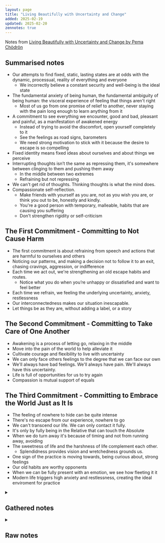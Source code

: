 ```yaml
---
layout: page
title: "Living Beautifully with Uncertainty and Change"
added: 2025-02-19
updated: 2025-02-20
zennotes: true
---
```


Notes from [Living Beautifully with Uncertainty and Change by Pema Chödrön](https://www.goodreads.com/book/show/13414918-living-beautifully-with-uncertainty-and-change)

## Summarised notes

- Our attempts to find fixed, static, lasting states are at odds with the dynamic, processual, reality of everything and everyone
    - We incorrectly believe a constant security and well-being is the ideal state
- The fundamental anxiety of being human, the fundamental ambiguity of being human: the visceral experience of feeling that things aren't right
    - Most of us go from one promise of relief to another, never staying with the pain long enough to learn anything from it
- A commitment to see everything we encounter, good and bad, pleasant and painful, as a manifestation of awakened energy
    - Instead of trying to avoid the discomfort, open yourself completely to it
    - See the feelings as road signs, barometers
    - We need strong motivation to stick with it because the desire to escape is so compelling
- Fixed identity means fixed ideas about ourselves and about things we perceive
- Interrupting thoughts isn’t the same as repressing them, it's somewhere between clinging to them and pushing them away
    - In the middle between two extremes
    - Refraining but not repressing
- We can't get rid of thoughts. Thinking thoughts is what the mind does.
- Compassionate self-reflection.
    - Make friends with yourself as you are, not as you wish you are, or think you out to be, honestly and kindly.
    - You're a good person with temporary, malleable, habits that are causing you suffering
    - Don't strengthen rigidity or self-criticism

## The First Commitment - Committing to Not Cause Harm

- The first commitment is about refraining from speech and actions that are harmful to ourselves and others
- Noticing our patterns, and making a decision not to follow it to an exit, chasing cravings, aggression, or indifference
- Each time we act out, we're strengthening an old escape habits and routes.
    - Notice what you do when you’re unhappy or dissatisfied and want to feel better
- Each time we refrain, we feeling the underlying uncertainty, anxiety, restlessness
- Our interconnectedness makes our situation inescapable.
- Let things be as they are, without adding a label, or a story

## The Second Commitment - Committing to Take Care of One Another

- Awakening is a process of letting go, relaxing in the middle
- Move into the pain of the world to help alleviate it
- Cultivate courage and flexibility to live with uncertainty
- We can only face others feelings to the degree that we can face our own
- We'll always have bad feelings. We'll always have pain. We'll always have this uncertainty.
- Life is full of opportunities for us to try again
- Compassion is mutual support of equals

## The Third Commitment - Committing to Embrace the World Just as It Is

- The feeling of nowhere to hide can be quite intense
- There's no escape from our experience, nowhere to go
- We can't transcend our life. We can only contact it fully.
- It's only by fully being in the Relative that can touch the Absolute
- When we do turn away it's because of timing and not from running away, avoiding
- The sweetness of life and the harshness of life complement each other.
    - Splendidness provides vision and wretchedness grounds us.
- One sign of the practice is moving towards, being curious about, strong feelings
- Our old habits are worthy opponents
- When we can be fully present with an emotion, we see how fleeting it it
- Modern life triggers high anxiety and restlessness, creating the ideal enviroment for practice

<details>
<summary>
    <h2>Gathered notes</h2>
</summary>
<div markdown="1">
- Our attempts to find lasting pleasure, lasting security, are at odds with the fact that we’re part of a dynamic system in which everything and everyone is in process.
- the fundamental anxiety of being human
- a commitment to see everything we encounter, good and bad, pleasant and painful, as a manifestation of awakened energy.
- Under the illusion that experiencing constant security and well-being is the ideal state, we do all sorts of things to try to achieve it.
- This discomfort, this sense of being triggered because things are not “right,” because we want them to last longer or to go away, is the felt experience, the visceral experience of the fundamental ambiguity of being human.
- Instead of trying to avoid the discomfort, you open yourself completely to it
- Ego or fixed identity doesn’t just mean we have a fixed idea about ourselves. It also means that we have a fixed idea about everything we perceive
- instead of thinking of these feelings as bad, we could think of them as road signs or barometers that tell us we’re in touch with groundlessness
- interrupting thoughts isn’t the same as repressing them
- Interrupting thoughts is somewhere between clinging to them and pushing them away
- Thoughts always come back. That’s the nature of mind
- Getting rid of thought altogether. That would be impossible
- Continuing to recycle the old story line is a way of avoiding fundamental ambiguity
- make friends with yourself—to be honest with yourself and kind

### The First Commitment - Committing to Not Cause Harm

- this commitment protects us from falling into or chasing after unnecessary cravings, unnecessary aggression, and unnecessary indifference
- The first commitment supports us in not escaping into our old patterns—in seeing very clearly that we’re about to exit, then making a conscious decision not to do it.
- The first commitment is about refraining from speech and actions that are harmful to ourselves and others
- following the precepts gives us space to examine every nuance of the urge to express ourselves negatively and then, while fully acknowledging our feelings
- It’s important, however, to refrain in a spirit of compassionate self-reflection.
- good person with temporary, malleable habits that are causing you a lot of suffering
- Each time we don’t refrain but speak or act out instead, we’re strengthening old habits. when we refrain, we’re allowing ourselves to feel the underlying uncertainty—that edgy, restless energy—without trying to escape
- allowing us to see clearly what our escape routes are and enabling us not to take them
- we’re either speaking or acting in order to escape, or we’re not.
- Do this with the intention that it will put you in touch with the underlying anxiety or uncertainty that you’ve been avoiding.
- Our situation is inescapable because of our interconnectedness with all things.
- let it be there just as it is, without labeling it good or bad, without telling yourself you should or shouldn’t be feeling that way
- It’s important to have a kind attitude as we meditate, to train in making friends with ourselves rather than strengthening rigidity and self-criticism
- I can’t overestimate the importance of accepting ourselves exactly as we are right now, not as we wish we were or think we ought to be
- The first commitment allows us to slow down enough to become very intimate with how we feel when we’re pushed to the limit, very intimate with the urge to strike out or withdraw, become a bully or go numb.
- Neither repressing nor rejecting, we stay in the middle between the two extremes
- become a true friend to yourself just as you are, with both your laziness and your bravery. There is no step more important than this.
- contemplate what you do when you’re unhappy or dissatisfied and want to feel better
- Refraining but not repressing

### The Second Commitment - Committing to Take Care of One Another

- Awakening is not a process of building ourselves up but a process of letting go. It’s a process of relaxing in the middle
- we vow to move consciously into the pain of the world in order to help alleviate it.
- we cultivate the courage and flexibility to live with uncertainty—with the shaky, tender feeling of anxiety, of nothing to hold on to
- It is only to the degree that we become willing to face our own feelings that we can really help others
- It’s not that we won’t ever experience those feelings again
- the bravery to face the fact that we never know for sure what will really benefit and what, in fact, will only make matters worse.
- We probably learn more from our mistakes than from our successes
- That’s not to say there won’t be pain involved.
- fundamental uncertainty
- Life is full of opportunities for us to try again.
- Compassion is not a matter of pity or the strong helping the weak; it’s a relationship between equals, one of mutual support

### The Third Commitment - Committing to Embrace the World Just as It Is

- The feeling of nowhere to hide can be quite intense
- There is no way to get away from our experience, nowhere to go other than right where we are
- This is a commitment to not reject anything.
- You haven’t transcended the ordinary details of your life. Quite the opposite. You’ve finally contacted them 100 percent
- It’s only by fully touching our relative experience that we discover the fresh, timeless, ultimate nature of our world.
- The path to unshakable well-being lies in being completely present and open to all sights, all sounds, all thoughts—never withdrawing, never hiding, never needing to jazz them up or tone them down
at bottom, those opinions are merely our efforts to escape the underlying uneasiness of being human, the uneasiness of feeling like we can’t get ground under our feet.
- the fundamental ambiguity of being human
- when we do turn away, it’s based on being able to discriminate between turning away because we know we can’t handle something at the moment and turning away because we don’t want to feel what we’re feeling, don’t want to feel our vulnerability
- the sweetness of life and the harshness of life complement each other. Splendidness provides vision, and wretchedness grounds us
- It’s built into our DNA that when things are unpleasant and fearful, we look for the nearest exit
- most of us spend our entire life going from one promise of relief to another, never staying with the pain long enough to learn anything from it.
- One sign that you’ve already started charnel-ground practice, whether you realize it or not, is if you perk up when strong feelings come along and then, instead of trying to get rid of them, you move toward them and get curious
- If we’re doing this practice in earnest, the emotions and habitual patterns we’re working with can hit us with such force that it takes everything in us not to run.
- Our old habits are worthy opponents
- We need strong motivation to stick with it because the desire to escape is so compelling.
- When we can be present with an emotion without any distractions, we find out very quickly how insubstantial, how fleeting it is.
- We feel an emotion and it threatens to take us over, but if we stay open to it and look directly at it, it either disappears altogether or morphs into something else
- Only by completely, directly touching the reality of what’s going on inside us can we embrace the bitterness, the ruggedness, the fundamental groundlessness of life as readily as we embrace the sweetness
- The intensity of life nowadays is triggering high levels of anxiety and inner unrest, creating the ideal environment for charnel-ground practice
</div>
</details>

<details>

<br />

<summary>
    <h2>Raw notes</h2>
</summary>
<div markdown="1">

## Raw notes

- loosely based on traditional Buddhist material pertaining to what are called the Three Vows: the Pratimoksha Vow, the Bodhisattva Vow, and the Samaya Vow
- May this admittedly unconventional approach to a traditional subject be helpful and encouraging to all who read this book

### Introduction

#### 1 The Fundamental Ambiguity of Being Human

- Life is like stepping into a boat that is about to sail out to sea and sink. — SHUNRYU SUZUKI ROSHI
- **Our attempts to find lasting pleasure, lasting security, are at odds with the fact that we’re part of a dynamic system in which everything and everyone is in process.** So this is where we find ourselves: right in the middle of a dilemma
- Chögyam Trungpa, used to talk about **the fundamental anxiety of being human**
- Samaya Vow. It is **a commitment to see everything we encounter, good and bad, pleasant and painful, as a manifestation of awakened energy.**
- **Under the illusion that experiencing constant security and well-being is the ideal state, we do all sorts of things to try to achieve it.**
- That’s what it means to be in denial: you can’t hear anything that doesn’t fit into your fixed identity
- In Buddhism we call the notion of a fixed identity “ego clinging.” It’s how we try to put solid ground under our feet in an ever-shifting world.
- you feel as if your whole world is crumbling. But actually it’s your fixed identity that’s crumbling
- Once we have the fixed idea “this is me,” then we see everything as a threat or a promise
- **This discomfort, this sense of being triggered because things are not “right,” because we want them to last longer or to go away, is the felt experience, the visceral experience of the fundamental ambiguity of being human.**
- **Instead of trying to avoid the discomfort, you open yourself completely to it**
- If we can get in touch with the sensation as sensation and open ourselves to it without labelling it good or bad, then even when we feel the urge to draw back, we can stay present and move forward into the feeling.
- **Ego or fixed identity doesn’t just mean we have a fixed idea about ourselves. It also means that we have a fixed idea about everything we perceive**

#### 2 Life without the Story Line

- **instead of thinking of these feelings as bad, we could think of them as road signs or barometers that tell us we’re in touch with groundlessness**
- When you practice staying present, one thing you’ll quickly discover is how persistent the story line is
- It isn’t the current story line that’s the root of our pain; it’s our propensity to be bothered in the first place.
- **interrupting thoughts isn’t the same as repressing them**
- we don’t want to keep chasing after the thoughts and getting hooked by them
- **Interrupting thoughts is somewhere between clinging to them and pushing them away**
- **thoughts always come back. That’s the nature of mind**
- The practice is to train in not following the thoughts, not in **getting rid of thought altogether. That would be impossible**
- Chögyam Trungpa had an image for our tendency to obscure the openness of our being; he called it “putting makeup on space"
- when you revisit the memory of something distressing over and over, rehashing what happened and obsessing on the story line, it becomes part of your static identity
- **Continuing to recycle the old story line is a way of avoiding fundamental ambiguity**
- Be fully present. Feel your heart. And engage the next moment without an agenda.
- Underlying them all is the basic instruction to **make friends with yourself—to be honest with yourself and kind**

### The First Commitment - Committing to Not Cause Harm

#### 3 Laying the Foundation

- For us, however, taking a vow—making a commitment—allows us to not act reflexively when we have an urge
- **this commitment protects us from falling into or chasing after unnecessary cravings, unnecessary aggression, and unnecessary indifference**
- **The first commitment supports us in not escaping into our old patterns—in seeing very clearly that we’re about to exit, then making a conscious decision not to do it.**
- It liberates us by making us far more aware of what we’re feeling, so that whenever the urge to lie or slander or take something that isn’t given to us comes up—whenever we have the urge to act out our desires or aggression, or escape in any form—we refrain.
- **The first commitment is about refraining from speech and actions that are harmful to ourselves and others**
- **following the precepts gives us space to examine every nuance of the urge to express ourselves negatively and then, while fully acknowledging our feelings**, make the choice to not do anything that would cause harm.
- **It’s important, however, to refrain in a spirit of compassionate self-reflection.**
- when we’re not confounded by our emotions, we know what will help and what will hurt
- **good person with temporary, malleable habits that are causing you a lot of suffering**
- You rejoice when you’re able to acknowledge that you’re caught in an old pattern and when you catch yourself before you speak or act out
- **Each time we don’t refrain but speak or act out instead, we’re strengthening old habits. when we refrain, we’re allowing ourselves to feel the underlying uncertainty—that edgy, restless energy—without trying to escape**
- The first commitment works with the causes of suffering and brings about the cessation of suffering by **allowing us to see clearly what our escape routes are and enabling us not to take them**
- The Three Commitments aren’t moralistic—they have nothing to do with being a “good girl” or a “good boy.” They’re about opening ourselves to a vaster perspective and changing at the core
- At bottom, the commitment is very simple: **we’re either speaking or acting in order to escape, or we’re not.**
    - Note: SB: i am really starting to feel the No Escape thing in my practice
- It takes patience and an understanding of how we’re hurting ourselves not to continue taking the same old escape route of speaking or acting out.
- Precepts
    1. ON PROTECTING LIFE
    2. ON RESPECTING WHAT BELONGS TO OTHERS
        - The wording of the five precepts as set out below is loosely based on a version by the Vietnamese Zen master Thich Nhat Hanh.
    3. ON NOT HARMING OTHERS WITH OUR SEXUAL ENERGY
    4. ON MINDFUL SPEECH
    5. ON PROTECTING THE BODY AND MIND
- inner renunciation exercise:
    - Notice how you feel: What does it feel like in the body to have these cravings or aggressive urges?
    - Notice your thinking: What sort of thoughts do these feelings give birth to?
    - Notice your actions: How do you treat yourself and other people when you feel this way?
- practice of renouncing one thing:
    - For one day (or one day a week), refrain from something you habitually do to run away, to escape. Pick something concrete, such as overeating or excessive sleeping or overworking or spending too much time texting or checking e-mails. Make a commitment to yourself to gently and compassionately work with refraining from this habit for this one day. Really commit to it. **Do this with the intention that it will put you in touch with the underlying anxiety or uncertainty that you’ve been avoiding.** Do it and see what you discover.
- Instead of letting our regrets drag us down, we can use them to spur us on to not repeat harmful acts but to learn from them how to be wiser in the future. We are fundamentally good, not fundamentally flawed, and we can trust this.
- **Our situation is inescapable because of our interconnectedness with all things.** What makes the difference is our intention to not harm

#### 4 Be Fully Present, Feel Your Heart, and Leap

- it is a way to claim your courage, your kindness, your strength
- **let it be there just as it is, without labeling it good or bad, without telling yourself you should or shouldn’t be feeling that way**
- To reduce strain on your back, it’s best to make sure that your knees are not higher than your hips
- Chögyam Trungpa’s instruction was “open front, strong back.”
- **It’s important to have a kind attitude as we meditate, to train in making friends with ourselves rather than strengthening rigidity and self-criticism**
- Chögyam Trungpa taught instead to drop all labels that characterize thoughts as virtuous or unvirtuous and simply label thoughts “thinking.” That’s just what it is, thinking—no more, no less.
- **I can’t overestimate the importance of accepting ourselves exactly as we are right now, not as we wish we were or think we ought to be**

#### 5 Staying in the Middle

- **The first commitment allows us to slow down enough to become very intimate with how we feel when we’re pushed to the limit, very intimate with the urge to strike out or withdraw, become a bully or go numb.**
- As a way of working with our aggressive tendencies, Dzigar Kongtrül teaches the nonviolent practice of simmering. He says that rather than “boil in our aggression like a piece of meat cooking in a soup,” we simmer in it
- **Neither repressing nor rejecting, we stay in the middle between the two extremes**
- **become a true friend to yourself just as you are, with both your laziness and your bravery. There is no step more important than this.**
- **contemplate what you do when you’re unhappy or dissatisfied and want to feel better**
    - Then ask yourself: Does it work? Has it ever worked? Does it soothe the pain? Does it escalate the pain? If you’re really honest, you’ll come up with some pretty interesting observations.
- Whenever you realize you’re caught, right then, right on the spot, with kindness for yourself, you can acknowledge that you’re hooked. 
- we continually overreact when it’s hardly a life-or-death matter
- **Refraining but not repressing**
- The truth is that we’re always in some kind of in-between state, always in process. We never fully arrive

### The Second Commitment - Committing to Take Care of One Another

- **Awakening is not a process of building ourselves up but a process of letting go. It’s a process of relaxing in the middle**

#### 6 Beyond Our Comfort Zone

- COMPASSION IS THREATENING to the ego
- the uncomfortable territory of "life not on my terms"
- The second commitment builds on this foundation: **we vow to move consciously into the pain of the world in order to help alleviate it.**
- As warriors in training, **we cultivate the courage and flexibility to live with uncertainty—with the shaky, tender feeling of anxiety, of nothing to hold on to**—and to dedicate our lives to making ourselves available to every person, in every situation.
- **It is only to the degree that we become willing to face our own feelings that we can really help others**
- we make a commitment that for the rest of our lives, we’ll train in freeing ourselves from the tyranny of our own reactivity, our own survival mechanisms, our own propensities to be hooked.
- **It’s not that we won’t ever experience those feelings again**
- Another way we break the vow is through self-denigration—believing our own faults are intrinsic and impossible to remove
- the second commitment requires bravery—the bravery to do whatever we think will bring the greatest benefit, **the bravery to face the fact that we never know for sure what will really benefit and what, in fact, will only make matters worse.**
- showing up right on time to keep you honest. It’s the troublemakers in your life who cause you to see that you’ve shut down, that you’ve armoured yourself, that you’ve hidden your head in the sand
- an ongoing training in loving-kindness and compassion. One way to do this is to continually ask ourselves: How can I be of service?
- the warrior learns a lot by failing. **We probably learn more from our mistakes than from our successes**
- As warriors in training we do our best to hold the person in our heart without any hypocrisy.
- The aspiration of the warrior is to not close down ever—even when a personal relationship falters. **That’s not to say there won’t be pain involved.** The ending of a previously close relationship throws us right into the midst of **fundamental uncertainty**—and that definitely hurts. We’ve met our edge.
- we can’t make a single label stick. We can’t ever conclude definitively what someone is like, because the data is always changing

#### 7 Breathing In Pain, Breathing Out Relief

- tonglen - we breathe in the things we usually try to avoid, such as our sadness and anger, and we send out the things we usually cling to, such as our happiness and good health
- This is an exceedingly counterhabitual practice. It helps us overcome our fear of suffering and tap into the compassion that’s inherent in us all.
- Caring about people when they’re scared or sad or angry or arrogant can be a challenge; it confronts us with our own pain and fear, with the places where we’re stuck
- Instead of withdrawing into ourselves, we can use the grittiness, the harshness of the human condition as a way to rouse our natural ability to love, to care, to understand our interconnectedness
- Tonglen is especially useful when we get into a conflict with someone and feel our own pain and confusion rising
- We come to see pain as something that can transform us, not as something to escape at any cost.
- **Life is full of opportunities for us to try again.**
- **Compassion is not a matter of pity or the strong helping the weak; it’s a relationship between equals, one of mutual support**

#### 8 The Catalyst for Compassion

- Our challenge is to train in smiling at groundlessness, smiling at fear
- The way to work with it is to drop the story line and not pull back or buy into the idea, “This isn’t okay,” but instead to smile
- When you can smile at fear, there’s a shift: what you usually try to escape from becomes a vehicle for awakening you to your fundamental, primordial goodness, for awakening you to clear-mindedness, to a caring that holds nothing back.
- my pain will become the stepping-stone for understanding the pain of others. Rather than our own suffering making us more self-absorbed, it becomes the means by which we genuinely open to others’ suffering.
- the practice gives meaning to your suffering. Your attitude shifts.

### The Third Commitment - Committing to Embrace the World Just as It Is

#### 9 Nowhere to Hide

- **The feeling of nowhere to hide can be quite intense**
- **There is no way to get away from our experience, nowhere to go other than right where we are**
- **This is a commitment to not reject anything.**
- The attitude of the third commitment is that we live in a world that is intrinsically good, intrinsically awake, and our path is to realize this. Simply put, the practice at this stage is to turn toward your experience, all of it, and never turn away.
- **You haven’t transcended the ordinary details of your life. Quite the opposite. You’ve finally contacted them 100 percent**
- discovering basic goodness—discovering the awakeness, the is-ness, the nowness of things—doesn’t happen by transcending ordinary reality. It comes from appreciating simple experiences free of story line
- **It’s only by fully touching our relative experience that we discover the fresh, timeless, ultimate nature of our world.**
- Emptiness is not a void, a blank space where nothing is happening
- awakened energy manifesting, just as it is. It’s possible to see it without a story line.
- whatever occurs is the manifestation of emptiness, the manifestation of enlightened mind
- Whatever occurs in your mind
- **The path to unshakable well-being lies in being completely present and open to all sights, all sounds, all thoughts—never withdrawing, never hiding, never needing to jazz them up or tone them down**
- All the wars, all the hatred, all the ignorance in the world come out of being so invested in our opinions. And **at bottom, those opinions are merely our efforts to escape the underlying uneasiness of being human, the uneasiness of feeling like we can’t get ground under our feet.**
- **the fundamental ambiguity of being human**
- **when we do turn away, it’s based on being able to discriminate between turning away because we know we can’t handle something at the moment and turning away because we don’t want to feel what we’re feeling, don’t want to feel our vulnerability**

#### 10 Awakening in the Charnel Ground

- In this basic ground, many kinds of experiences coexist simultaneously. Uncertainty and unpredictability, impermanence and change, good times and hard times, sorrow and joy, loss and gain
- In the charnel ground, we meet both wretchedness and splendidness—the totality of our experience as human beings—and discover that we need both to be a genuine warrior
- wretchedness humbles us. It cuts through any sense of superiority or entitlement, through any delusions that comfort is somehow our birthright
- **the sweetness of life and the harshness of life complement each other. Splendidness provides vision, and wretchedness grounds us**
- We don’t awaken in some paradise where the circumstances are made to order. We awaken in the charnel ground.
- When you can see even the worst of hells as a place where you can awaken, your world will change dramatically. This isn’t how we usually relate to difficulties and discomfort, of course
- And if someone suggests that our suffering is a great opportunity for practice, we’re not likely to take it kindly. **It’s built into our DNA that when things are unpleasant and fearful, we look for the nearest exit**
- **most of us spend our entire life going from one promise of relief to another, never staying with the pain long enough to learn anything from it.**
- **One sign that you’ve already started charnel-ground practice, whether you realize it or not, is if you perk up when strong feelings come along and then, instead of trying to get rid of them, you move toward them and get curious**
- **If we’re doing this practice in earnest, the emotions and habitual patterns we’re working with can hit us with such force that it takes everything in us not to run.**
- **Our old habits are worthy opponents**
- **We need strong motivation to stick with it because the desire to escape is so compelling.**
- The instruction is: short moments again and again
- **When we can be present with an emotion without any distractions, we find out very quickly how insubstantial, how fleeting it is.** What seemed so threatening, so solid, so lasting, begins to dissolve, giving us an immediate experience of impermanence, as the feelings arise, dwell, and then pass away. **We feel an emotion and it threatens to take us over, but if we stay open to it and look directly at it, it either disappears altogether or morphs into something else**
- take your place joyfully, fearlessly, and confidently in the midst of the chaos and pain of your life.
- Allow yourself to soften and become tender, more approachable, and more inquisitive
- **Only by completely, directly touching the reality of what’s going on inside us can we embrace the bitterness, the ruggedness, the fundamental groundlessness of life as readily as we embrace the sweetness**
- **The intensity of life nowadays is triggering high levels of anxiety and inner unrest, creating the ideal environment for charnel-ground practice**

### Concluding Words

#### 11 We Are Needed

- The Three Commitments as I’ve presented them are a support for losing our fear of groundlessness, for becoming intimate with groundlessness, for making friends with the fundamental ambiguity of being human
- how does this shift happen? How can something we dislike so much become so soothing? The feeling itself doesn’t change. We just stop resisting it. We stop avoiding the unavoidable. We stop struggling against the dynamic, ever-changing quality of life and instead settle back and enjoy it.
</div>
</details>